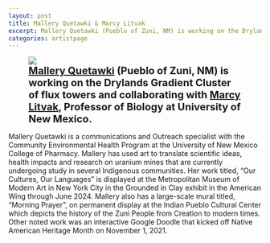 ```yaml
---
layout: post
title: Mallery Quetawki & Marcy Litvak
excerpt: Mallery Quetawki (Pueblo of Zuni, NM) is working on the Drylands Gradient Cluster of flux towers and collaborating with Marcy Litvak, Professor of Biology at University of New Mexico.
categories: artistpage
---
```


<figure class="half">
	<img src="https://fluxnetart.github.io/images/Mallery_Marcy.png">
	<figcaption style="font-size: 20;"><b> <a href="https://wakelet.com/@CEHP_Artist">Mallery Quetawki</a> (Pueblo of Zuni, NM) is working on the Drylands Gradient Cluster of flux towers and collaborating with  <a href="https://www.litvaklab.org/">Marcy Litvak</a>, Professor of Biology at University of New Mexico.</b></figcaption>
</figure>

Mallery Quetawki is a communications and Outreach specialist with the Community Environmental Health Program at the University of New Mexico College of Pharmacy. Mallery has used art to translate scientific ideas, health impacts and research on uranium mines that are currently undergoing study in several Indigenous communities. Her work titled, “Our Cultures, Our Languages” is displayed at the Metropolitan Museum of Modern Art in New York City in the Grounded in Clay exhibit in the American Wing through June 2024. Mallery also has a large-scale mural titled, “Morning Prayer”, on permanent display at the Indian Pueblo Cultural Center which depicts the history of the Zuni People from Creation to modern times. Other noted work was an interactive Google Doodle that kicked off Native American Heritage Month on November 1, 2021.

